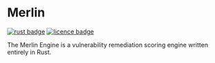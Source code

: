 # Merlin

[![rust badge](https://img.shields.io/static/v1?label=Made%20with&message=Rust&logo=rust&labelColor=e82833&color=b11522)](https://www.rust-lang.org)
[![licence badge](https://img.shields.io/github/license/Merlin-Lovers-Anonymous/merlin-engine)](https://github.com/Merlin-Lovers-Anonymous/merlin-engine/blob/main/LICENSE)

The Merlin Engine is a vulnerability remediation scoring engine written entirely in Rust.
